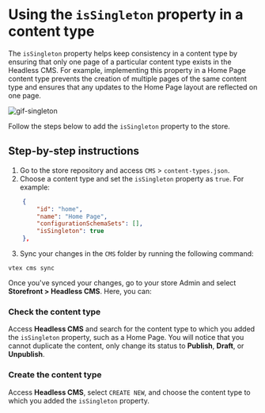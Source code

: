 # Using the `isSingleton` property in a content type
The `isSingleton` property helps keep consistency in a content type by ensuring that only one page of a particular content type exists in the Headless CMS. For example, implementing this property in a Home Page content type prevents the creation of multiple pages of the same content type and ensures that any updates to the Home Page layout are reflected on one page.

![gif-singleton](https://user-images.githubusercontent.com/67270558/228011883-b3d03a63-79c5-4a2c-8fb7-667ca19f56a4.gif)

Follow the steps below to add the `isSingleton` property to the store.

## Step-by-step instructions
1. Go to the store repository and access  `CMS` > `content-types.json`.
2. Choose a content type and set the `isSingleton` property as `true`. For example:

```json
    {
        "id": "home",
        "name": "Home Page",
        "configurationSchemaSets": [],
        "isSingleton": true
    },
```
3. Sync your changes in the `CMS` folder by running the following command:
```
vtex cms sync
```

Once you've synced your changes, go to your store Admin and select **Storefront > Headless CMS**. Here, you can:

### Check the content type
Access **Headless CMS** and search for the content type to which you added the `isSingleton` property, such as a Home Page. You will notice that you cannot duplicate the content, only change its status to **Publish**, **Draft**, or **Unpublish**.


### Create the content type
Access **Headless CMS**, select `CREATE NEW`, and choose the content type to which you added the `isSingleton` property.